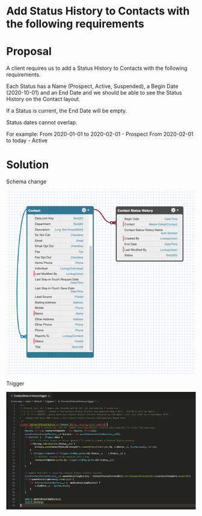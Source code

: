 # Add Status History to Contacts with the following requirements

# Proposal

A client requires us to add a Status History to Contacts with the following requirements.

Each Status has a Name (Prospect, Active, Suspended), a Begin Date (2020-10-01) and an End Date and we should be able to see the Status History on the Contact layout. 

If a Status is current, the End Date will be empty.

Status dates cannot overlap.

For example:
From 2020-01-01 to 2020-02-01 - Prospect
From 2020-02-01 to today - Active

# Solution

Schema change

![alt text](https://github.com/vnessi/contact-history/blob/master/schema%20change.png?raw=true)

Trigger

![alt text](https://github.com/vnessi/contact-history/blob/master/trigger.png?raw=true)

